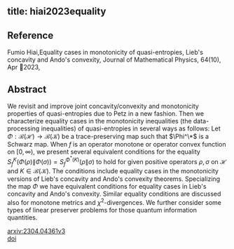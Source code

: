 title: hiai2023equality
---


## Reference

Fumio Hiai,Equality cases in monotonicity of quasi-entropies, Lieb's concavity and Ando's convexity, Journal of Mathematical Physics, 64(10), Apr 2023,

## Abstract 
We revisit and improve joint concavity/convexity and monotonicity properties of quasi-entropies due to Petz in a new fashion. Then we characterize equality cases in the monotonicity inequalities (the data-processing inequalities) of quasi-entropies in several ways as follows: Let $\Phi:\mathcal{B}(\mathcal{H})\to\mathcal{B}(\mathcal{K})$ be a trace-preserving map such that $\Phi^\*$ is a Schwarz map. When $f$ is an operator monotone or operator convex function on $[0,\infty)$, we present several equivalent conditions for the equality $S_f^K(\Phi(\rho)\|\Phi(\sigma))=S_f^{\Phi^*(K)}(\rho\|\sigma)$ to hold for given positive operators $\rho,\sigma$ on $\mathcal{H}$ and $K\in\mathcal{B}(\mathcal{K})$. The conditions include equality cases in the monotonicity versions of Lieb's concavity and Ando's convexity theorems. Specializing the map $\Phi$ we have equivalent conditions for equality cases in Lieb's concavity and Ando's convexity. Similar equality conditions are discussed also for monotone metrics and $\chi^2$-divergences. We further consider some types of linear preserver problems for those quantum information quantities.
    

[arxiv:2304.04361v3](https://arxiv.org/abs/2304.04361v3)    
[doi](https://doi.org/10.1063/5.0154271)     




